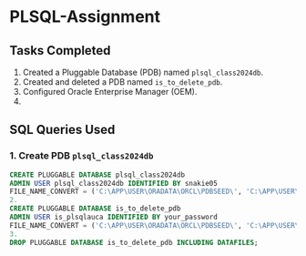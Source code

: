 # PLSQL-Assignment
## Tasks Completed

1. Created a Pluggable Database (PDB) named `plsql_class2024db`.
2. Created and deleted a PDB named `is_to_delete_pdb`.
3. Configured Oracle Enterprise Manager (OEM).
1.
## SQL Queries Used

### 1. Create PDB `plsql_class2024db`
```sql
CREATE PLUGGABLE DATABASE plsql_class2024db 
ADMIN USER plsql_class2024db IDENTIFIED BY snakie05 
FILE_NAME_CONVERT = ('C:\APP\USER\ORADATA\ORCL\PDBSEED\', 'C:\APP\USER\ORADATA\ORCL\PDB\');
2.
CREATE PLUGGABLE DATABASE is_to_delete_pdb 
ADMIN USER is_plsqlauca IDENTIFIED BY your_password 
FILE_NAME_CONVERT = ('C:\APP\USER\ORADATA\ORCL\PDBSEED\', 'C:\APP\USER\ORADATA\ORCL\PDB\is_to_delete_pdb\');
3.
DROP PLUGGABLE DATABASE is_to_delete_pdb INCLUDING DATAFILES;
